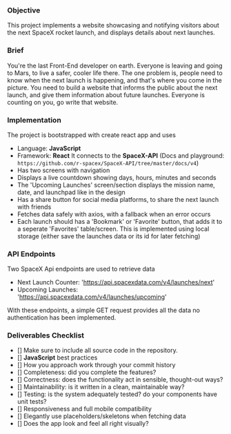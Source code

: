### Objective

This project implements a website showcasing and notifying visitors about
the next SpaceX rocket launch, and displays details about next launches.

### Brief

You're the last Front-End developer on earth. Everyone is leaving and going to Mars,
to live a safer, cooler life there. The one problem is, people need to know when the next launch
is happening, and that's where you come in the picture. You need to build a website that informs
the public about the next launch, and give them information about future launches.
Everyone is counting on you, go write that website.

### Implementation

The project is bootstrapped with create react app and uses

-   Language: **JavaScript**
-   Framework: **React**
    It connects to the **SpaceX-API** (Docs and playground: `https://github.com/r-spacex/SpaceX-API/tree/master/docs/v4`)
-   Has two screens with navigation
-   Displays a live countdown showing days, hours, minutes and seconds
-   The 'Upcoming Launches' screen/section displays the mission name, date, and launchpad like in the design
-   Has a share button for social media platforms, to share the next launch with friends
-   Fetches data safely with axios, with a fallback when an error occurs
-   Each launch should has a 'Bookmark' or 'Favorite' button, that adds it to a seperate 'Favorites'
    table/screen. This is implemented using local storage (either save the launches data or its id for
    later fetching)

### API Endpoints

Two SpaceX Api endpoints are used to retrieve data

-   Next Launch Counter: 'https://api.spacexdata.com/v4/launches/next'
-   Upcoming Launches: 'https://api.spacexdata.com/v4/launches/upcoming'

With these endpoints, a simple GET request provides all the data no authentication has been implemented.

### Deliverables Checklist

-   [] Make sure to include all source code in the repository.
-   [] **JavaScript** best practices
-   [] How you approach work through your commit history
-   [] Completeness: did you complete the features?
-   [] Correctness: does the functionality act in sensible, thought-out ways?
-   [] Maintainability: is it written in a clean, maintainable way?
-   [] Testing: is the system adequately tested? do your components have unit tests?
-   [] Responsiveness and full mobile compatibility
-   [] Elegantly use placeholders/skeletons when fetching data
-   [] Does the app look and feel all right visually?
